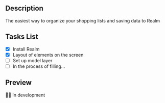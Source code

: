 ## Description
The easiest way to organize your shopping lists and saving data to Realm

## Tasks List
- [X] Install Realm
- [X] Layout of elements on the screen
- [ ] Set up model layer
- [ ] In the process of filling...

## Preview
👨‍💻 In development

